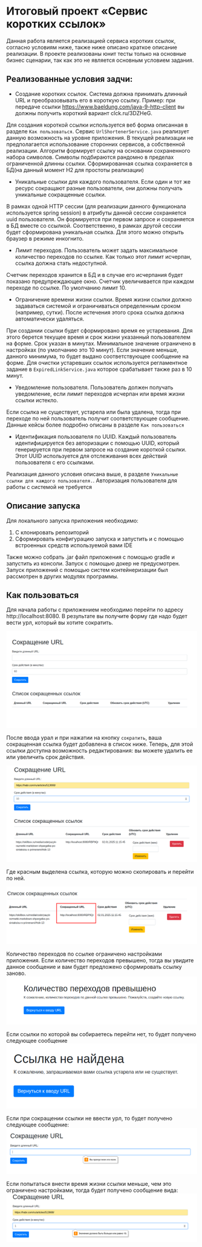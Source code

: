 # Итоговый проект «Сервис коротких ссылок»

Данная работа является реализацией сервиса коротких ссылок, согласно условиям ниже, также ниже описано краткое описание реализации. В проекте реализованы юнит тесты только на основные бизнес сценарии, так как это не является основным условием задания.

## Реализованные условия задчи:

* Создание коротких ссылок. Система должна принимать длинный URL и преобразовывать его в короткую ссылку. Пример: при передаче ссылки https://www.baeldung.com/java-9-http-client вы должны получить короткий вариант clck.ru/3DZHeG.

Для создания короткой ссылки используется веб форма описанная в разделе `Как пользоваться`. Сервис `UrlShortenerService.java` реализует данную возможность на уровне приложения. В текущей реализации не предполагается использование сторонних сервисов, а собственной реализации. Алгоритм формирует ссылку на основании сохраненного набора символов. Символы подбираются рандомно в пределах ограниченной длинны ссылки. Сформированная ссылка сохраняется в БД(на данный момент H2 для простоты реализации) 

* Уникальные ссылки для каждого пользователя. Если один и тот же ресурс сокращают разные пользователи, они должны получать уникальные сокращенные ссылки.

В рамках одной HTTP сессии (для реализации данного функционала используется spring session) в атрибуты данной сессии сохраняется uuid пользователя. Он формируется при первом запросе и сохраняется в БД вместе со ссылкой. Соответственно, в рамках другой сессии будет сформирована уникальная ссылка. Для этого можно открыть браузер в режиме инкогнито. 

* Лимит переходов. Пользователь может задать максимальное количество переходов по ссылке. Как только этот лимит исчерпан, ссылка должна стать недоступной.

Счетчик переходов хранится в БД и в случае его исчерпания будет показано предупреждающее окно. Счетчик увеличивается при каждом переходе по ссылке. По умолчанию лимит 10.

* Ограничение времени жизни ссылки. Время жизни ссылки должно задаваться системой и ограничиваться определенным сроком (например, сутки). После истечения этого срока ссылка должна автоматически удаляться.

При создании ссылки будет сформировано время ее устаревания. Для этого берется текущее время и срок жизни указанный пользователем на форме. Срок указан в минутах. Минимальное значение ограничено в настройках (по умолчанию это 10 минут). Если значение меньше, данного минимума, то будет выдано соответствующее сообщение на форме. Для очистки устаревших ссылок используется регламентное задание в `ExpiredLinkService.java` которое срабатывает также раз в 10 минут.

* Уведомление пользователя. Пользователь должен получать уведомление, если лимит переходов исчерпан или время жизни ссылки истекло.

Если ссылка не существует, устарела или была удалена, тогда при переходе по ней пользователь получит соответствующее сообщение. Данные кейсы более подробно описаны в разделе `Как пользоваться` 

* Идентификация пользователя по UUID. Каждый пользователь идентифицируется без авторизации с помощью UUID, который генерируется при первом запросе на создание короткой ссылки. Этот UUID используется для отслеживания всех действий пользователя с его ссылками.

Реализация данного условия описана выше, в разделе `Уникальные ссылки для каждого пользователя.`. Авторизация пользователя для работы с системой не требуется 

## Описание запуска
Для локального запуска приложения необходимо: 
1. С клонировать репозиторий
2. Сформировать конфигурацию запуска и запустить и с помощью встроенных средств используемой вами IDE

Также можно собрать .jar файл приложения с помощью gradle и запустить из консоли. Запуск с помощью докер не предусмотрен. Запуск приложений с помощью систем контейнеризации был рассмотрен в других модулях программы.

## Как пользоваться
Для начала работы с приложением необходимо перейти по адресу http://localhost:8080. В результате вы получите форму где надо будет вести урл, который вы хотите сократить. 

![img_5.png](doc/img_5.png)

После ввода урал и при нажатии на кнопку `сократить`, ваша сокращенная ссылка будет добавлена в список ниже. Теперь, для этой ссылки доступна возможность редактирования: вы можете удалить ее или увеличить срок действия.

![img_2.png](doc/img_2.png)

Где красным выделена ссылка, которую можно скопировать и перейти по ней.

![img_1.png](doc/img_1.png)

Количество переходов по ссылке ограничено настройками приложения. Если количество переходов превышено, тогда вы увидите данное сообщение и вам будет предложено сформировать ссылку заново.
![img_6.png](doc/img_6.png)

Если ссылки по которой вы собираетесь перейти нет, то будет получено следующее сообщение 
![img_3.png](doc/img_3.png)

Если при сокращении ссылки не ввести урл, то будет получено следующее сообщение:
![img_4.png](doc/img_4.png)

Если попытаться внести время жизни ссылки меньше, чем это ограничено настройками, тогда будет получено сообщение вида:
![img.png](doc/img.png)
